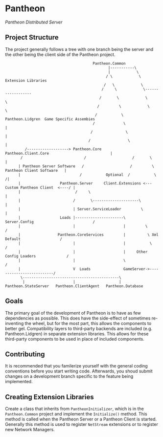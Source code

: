 Pantheon
========

*Pantheon Distributed Server*

## Project Structure
The project generally follows a tree with one branch being the server and the other being the client side of the Pantheon project.

```
                                        Pantheon.Common
                                               |-----------\
                                               |            \
                                              / \            \  Extension Libraries
                                             /   \            \
                                            /     \            \------------------
                                           /       \            \            \
                                          /         \            \            \
                                         /           \     Pantheon.Lidgren  Game Specific Assembies
                                        /             \                                            |
                                       /               \                                           |
                                      /                 \                                          |
         /-------------------> Pantheon.Core       Pantheon.Client.Core                            |
       /                            /                     /       \                                |
      | Pantheon Server Software   /                     /         \    Pantheon Client Software   |
      |                           /           Optional  /           \                             /|
      |                  Pantheon.Server     Client.Extensions <--- Custom Pantheon Client  <----/ |
      |                         /     \                                                            |
      |                        /       \---------------------\                                     |
      |                        | Server.ServiceLoader         \                                    |
      |                  Loads |----------------------\   Server.Config                           /
      |                        |                      |         \                                /
      |                 Pantheon.CoreServices         |          \ Xml Default                  /
      |                        |                      |           \                            /
      |                        |                      |     Other Config Loaders              /
      |                        |                      \                                      /
      |                        V  Loads               GameServer->--------------------------/            
       \--------------------------------------------\               
        |                      |                    |                
Pantheon.StateServer   Pantheon.ClientAgent   Pantheon.Database                                                               
```

## Goals

The primary goal of the development of Pantheon is to have as few dependencies as possible.  This does have the side-effect of sometimes re-inventing the wheel, but for the most part, this allows the components to better gel.  Compatibility layers to third-party backends are included (e.g. Pantheon.Lidgren) in separate extension libraries.  This allows for these third-party components to be used in place of included components.

## Contributing

It is recommended that you familerize yourself with the general coding conventions before you start writing code.  Afterwards, you shoud submit changes on a development branch specific to the feature being implemented.

## Creating Extension Libraries

Create a class that inherits from `PantheonInitializer`, which is in the `Pantheon.Common` project and implement the `Initialize()` method.  This method is called when the Pantheon Server or a Pantheon Client is started.  Generally this method is used to register `NetStream` extensions or to register new Network Managers. 